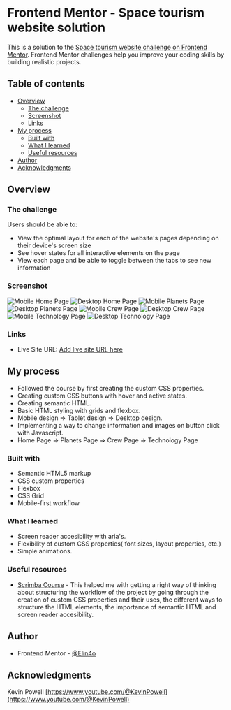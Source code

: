 # Frontend Mentor - Space tourism website solution

This is a solution to the [Space tourism website challenge on Frontend Mentor](https://www.frontendmentor.io/challenges/space-tourism-multipage-website-gRWj1URZ3). Frontend Mentor challenges help you improve your coding skills by building realistic projects. 

## Table of contents

- [Overview](#overview)
  - [The challenge](#the-challenge)
  - [Screenshot](#screenshot)
  - [Links](#links)
- [My process](#my-process)
  - [Built with](#built-with)
  - [What I learned](#what-i-learned)
  - [Useful resources](#useful-resources)
- [Author](#author)
- [Acknowledgments](#acknowledgments)
## Overview

### The challenge

Users should be able to:

- View the optimal layout for each of the website's pages depending on their device's screen size
- See hover states for all interactive elements on the page
- View each page and be able to toggle between the tabs to see new information

### Screenshot

![Mobile Home Page](<Screenshot 2023-11-13 at 09-47-29 Frontend Mentor Space tourism website.png>) 
![Desktop Home Page](<Screenshot 2023-11-13 at 09-47-14 Frontend Mentor Space tourism website.png>) 
![Mobile Planets Page](<Screenshot 2023-11-13 at 09-47-04 Frontend Mentor Space tourism website.png>) 
![Desktop Planets Page](<Screenshot 2023-11-13 at 09-47-40 Frontend Mentor Space tourism website.png>) 
![Mobile Crew Page](<Screenshot 2023-11-13 at 09-46-47 Frontend Mentor Space tourism website.png>) 
![Desktop Crew Page](<Screenshot 2023-11-13 at 09-47-49 Frontend Mentor Space tourism website.png>)
![Mobile Technology Page](<Screenshot 2023-11-13 at 09-46-23 Frontend Mentor Space tourism website.png>) 
![Desktop Technology Page](<Screenshot 2023-11-13 at 09-48-03 Frontend Mentor Space tourism website.png>) 

### Links

- Live Site URL: [Add live site URL here](https://your-live-site-url.com)

## My process

- Followed the course by first creating the custom CSS properties.
- Creating custom CSS buttons with hover and active states.
- Creating semantic HTML.
- Basic HTML styling with grids and flexbox.
- Mobile design => Tablet design => Desktop design.
- Implementing a way to change information and images on button click with Javascript.
- Home Page => Planets Page => Crew Page => Technology Page


### Built with

- Semantic HTML5 markup
- CSS custom properties
- Flexbox
- CSS Grid
- Mobile-first workflow

### What I learned

- Screen reader accesibility with aria's.
- Flexibility of custom CSS properties( font sizes, layout properties, etc.)
- Simple animations.


### Useful resources

- [Scrimba Course](https://scrimba.com/learn/spacetravel) - This helped me with getting a right way of thinking about structuring the workflow of the project by going through the creation of custom CSS properties and their uses, the different ways to structure the HTML elements, the importance of semantic HTML and screen reader accesibility.

## Author

- Frontend Mentor - [@Elin4o](https://www.frontendmentor.io/profile/yourusername)


## Acknowledgments

Kevin Powell [https://www.youtube.com/@KevinPowell](https://www.youtube.com/@KevinPowell)
